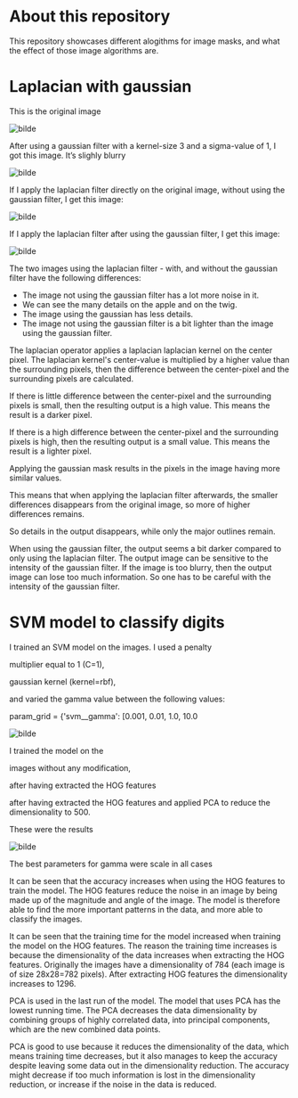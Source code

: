 # About this repository
This repository showcases different alogithms for image masks, and what the effect of those image algorithms are.


# Laplacian with gaussian
This is the original image

![bilde](https://github.com/user-attachments/assets/d3d6a27a-38bd-49b9-8477-91a10fc3f178)

After using a gaussian filter with a kernel-size 3 and a sigma-value of 1, I got
this image. It’s slighly blurry

![bilde](https://github.com/user-attachments/assets/d715f7ee-a9cb-47ec-983f-219c33dc9aad)

If I apply the laplacian filter directly on the original image, without using the
gaussian filter, I get this image:

![bilde](https://github.com/user-attachments/assets/2e806fbc-1c56-4c82-bb97-d14c3e6a676f)

If I apply the laplacian filter after using the gaussian filter, I get this image:

![bilde](https://github.com/user-attachments/assets/6505146e-863b-4f51-91ee-e361765ea6e1)

The two images using the laplacian filter - with, and without the gaussian filter
have the following differences:
- The image not using the gaussian filter has a lot more noise in it.
- We can see the many details on the apple and on the twig.
- The image using the gaussian has less details.
- The image not using the gaussian filter is a bit lighter than the image using
the gaussian filter.


The laplacian operator applies a laplacian laplacian kernel on the center pixel.
The laplacian kernel's center-value is multiplied by a higher value than the
surrounding pixels,
then the difference between the center-pixel and the surrounding pixels are
calculated.


If there is little difference between the center-pixel and the surrounding pixels is small, then the resulting output is a high value. 
This means the result is a darker pixel.


If there is a high difference between the center-pixel and the surrounding pixels
is high,
then the resulting output is a small value.
This means the result is a lighter pixel.


Applying the gaussian mask results in the pixels in the image having more
similar values.


This means that when applying the laplacian filter afterwards, the smaller
differences disappears from the original image, so more of higher differences
remains.

So details in the output disappears, while only the major outlines remain.


When using the gaussian filter, the output seems a bit darker compared to only
using the laplacian filter. The output image can be sensitive to the intensity of
the gaussian filter. If the image is too blurry, then the output image can lose too
much information. So one has to be careful with the intensity of the gaussian
filter.





# SVM model to classify digits
I trained an SVM model on the images. I used a penalty


multiplier equal to 1 (C=1),


gaussian kernel (kernel=rbf),

and varied the gamma value between the following values:


param_grid = {'svm__gamma': [0.001, 0.01, 1.0, 10.0

![bilde](https://github.com/user-attachments/assets/6d5b68f9-a767-4b90-b146-a83566f533d2)


I trained the model on the

images without any modification,

after having extracted the HOG features

after having extracted the HOG features and applied PCA to reduce the dimensionality to 500.

These were the results

![bilde](https://github.com/user-attachments/assets/b9180603-f4c8-47b5-ac49-acb3e3107b1c)


The best parameters for gamma were scale in all cases

It can be seen that the accuracy increases when using the HOG features to train the model. The HOG features reduce the noise in an image by being made up of the magnitude and angle of the image. The model is therefore able to find the more important patterns in the data, and more able to classify the images.

It can be seen that the training time for the model increased when training the model on the HOG features. The reason the training time increases is because the dimensionality of the data increases when extracting the HOG features.
Originally the images have a dimensionality of 784 (each image is of size 28x28=782 pixels). After extracting HOG features the dimensionality increases to 1296.

PCA is used in the last run of the model. The model that uses PCA has the lowest running time. The PCA decreases the data dimensionality by combining groups of highly correlated data, into principal components, which are the new combined data points.

PCA is good to use because it reduces the dimensionality of the data, which means training time decreases, but it also manages to keep the accuracy despite leaving some data out in the dimensionality reduction. The accuracy might decrease if too much information is lost in the dimensionality reduction, or increase if the noise in the data is reduced.








